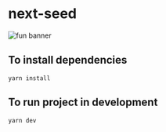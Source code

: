 # next-seed

![fun banner](https://media.giphy.com/media/1yn1rjD3yhlFCKDJ0v/giphy.gif)


## To install dependencies
```
yarn install
```

## To run project in development
```
yarn dev
```






